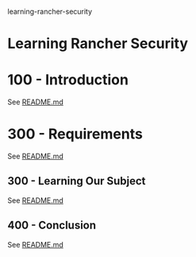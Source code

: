 learning-rancher-security
# Learning Rancher Security

# 100 - Introduction

See [README.md](./100/README.md)

# 300 - Requirements

See [README.md](./200/README.md)

## 300 - Learning Our Subject

See [README.md](./300/README.md)

## 400 - Conclusion

See [README.md](./400/README.md)
